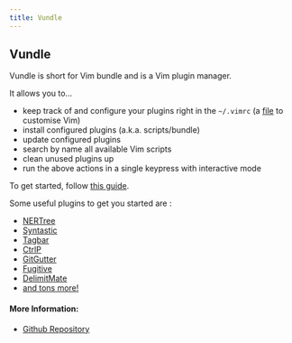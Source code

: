 ```yaml
---
title: Vundle
---
```

## Vundle

Vundle is short for Vim bundle and is a Vim plugin manager.

It allows you to...
- keep track of and configure your plugins right in the `~/.vimrc` (a [file](https://stackoverflow.com/questions/164847/what-is-in-your-vimrc) to customise Vim)
- install configured plugins (a.k.a. scripts/bundle)
- update configured plugins
- search by name all available Vim scripts
- clean unused plugins up
- run the above actions in a single keypress with interactive mode

To get started, follow [this guide](https://github.com/VundleVim/Vundle.Vim#quick-start).

Some useful plugins to get you started are :
- [NERTree](https://github.com/scrooloose/nerdtree)
- [Syntastic](https://github.com/vim-syntastic/syntastic)
- [Tagbar](https://github.com/majutsushi/tagbar)
- [CtrlP](https://github.com/ctrlpvim/ctrlp.vim)
- [GitGutter](https://github.com/airblade/vim-gitgutter)
- [Fugitive](https://github.com/tpope/vim-fugitive)
- [DelimitMate](https://github.com/Raimondi/delimitMate)
- [and tons more!](https://vimawesome.com/)


#### More Information:
- [Github Repository](https://github.com/VundleVim/Vundle.Vim)

